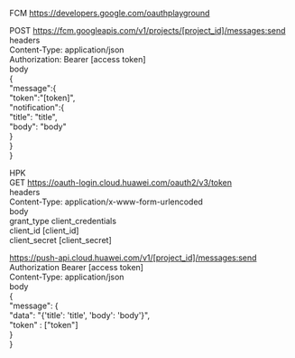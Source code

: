 FCM
https://developers.google.com/oauthplayground

POST https://fcm.googleapis.com/v1/projects/[project_id]/messages:send  
headers  
Content-Type: application/json  
Authorization: Bearer [access token]  
body  
{  
   "message":{  
      "token":"[token]",  
      "notification":{  
        "title": "title",  
        "body": "body"  
      }  
   }  
}  

HPK  
GET https://oauth-login.cloud.huawei.com/oauth2/v3/token  
headers  
Content-Type: application/x-www-form-urlencoded  
body  
grant_type client_credentials  
client_id [client_id]  
client_secret [client_secret]  
  
https://push-api.cloud.huawei.com/v1/[project_id]/messages:send  
Authorization Bearer [access token]  
Content-Type: application/json  
body  
{  
    "message": {  
        "data": "{'title': 'title', 'body': 'body'}",  
        "token" : ["token"]  
    }  
}  
